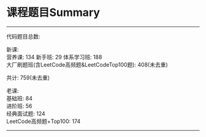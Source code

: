 # 课程题目Summary


---

代码题目总数:   

新课:  
营养课: 134
新手班: 29
体系学习班:  188  
大厂刷题班(含LeetCode高频题&LeetCodeTop100题): 408(未去重)  

共计: 759(未去重)  

老课:  
基础班: 84   
进阶班: 56    
经典面试题: 124   
LeetCode高频题+Top100: 174   

---
